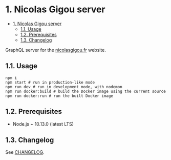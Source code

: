 # 1. Nicolas Gigou server

<!-- TOC -->

- [1. Nicolas Gigou server](#1-nicolas-gigou-server)
  - [1.1. Usage](#11-usage)
  - [1.2. Prerequisites](#12-prerequisites)
  - [1.3. Changelog](#13-changelog)

<!-- /TOC -->

GraphQL server for the [nicolasgigou.fr](http://nicolasgigou.fr) website.

## 1.1. Usage

```shell
npm i
npm start # run in production-like mode
npm run dev # run in development mode, with nodemon
npm run docker:build # build the Docker image using the current source
npm run docker:run # run the built Docker image
```

## 1.2. Prerequisites

- Node.js ~ 10.13.0 (latest LTS)

## 1.3. Changelog

See [CHANGELOG](./CHANGELOG.md).
